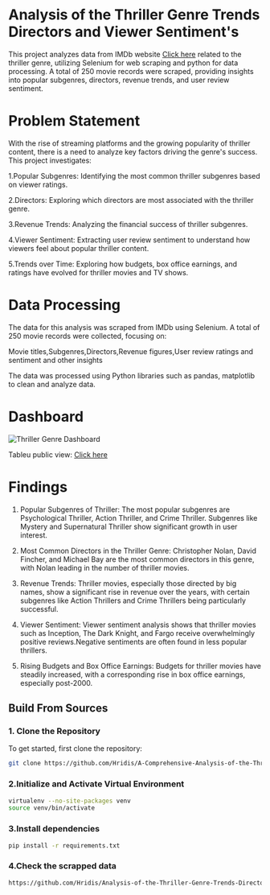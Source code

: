 # Analysis of the Thriller Genre Trends Directors and Viewer Sentiment's
This project analyzes data from IMDb website [Click here](https://www.imdb.com/search/title/?title_type=feature,tv_movie,tv_special,video,tv_series,tv_miniseries&interests=in0000186&sort=num_votes,desc) related to the thriller genre, utilizing Selenium for web scraping and python  for data processing. A total of 250 movie records were scraped, providing insights into popular subgenres, directors, revenue trends, and user review sentiment. 
# Problem Statement

With the rise of streaming platforms and the growing popularity of thriller content, there is a need to analyze key factors driving the genre's success. 
This project investigates:

1.Popular Subgenres: Identifying the most common thriller subgenres based on viewer ratings.

2.Directors: Exploring which directors are most associated with the thriller genre.

3.Revenue Trends: Analyzing the financial success of thriller subgenres.

4.Viewer Sentiment: Extracting user review sentiment to understand how viewers feel about popular thriller content.

5.Trends over Time: Exploring how budgets, box office earnings, and ratings have evolved for thriller movies and TV shows.


# Data Processing

The data for this analysis was scraped from IMDb using Selenium. A total of 250 movie records were collected, focusing on:

Movie titles,Subgenres,Directors,Revenue figures,User review ratings and sentiment and other insights

The data was processed using Python libraries such as pandas, matplotlib to clean and analyze data.

# Dashboard
![Thriller Genre Dashboard](https://github.com/Hridis/A-Comprehensive-Analysis-of-the-Thriller-Genre-Trends-Directors-and-Viewer-Sentiment-s/blob/master/Dashboard%201.png)

Tableu public view: [Click here](https://public.tableau.com/views/Book1_17565749848580/Dashboard1?:language=en-GB&publish=yes&:sid=&:redirect=auth&:display_count=n&:origin=viz_share_link)

# Findings
1. Popular Subgenres of Thriller: The most popular subgenres are Psychological Thriller, Action Thriller, and Crime Thriller.
Subgenres like Mystery and Supernatural Thriller show significant growth in user interest.

2. Most Common Directors in the Thriller Genre: Christopher Nolan, David Fincher, and Michael Bay are the most common directors in this genre, with Nolan leading in the number of thriller movies.

3. Revenue Trends: Thriller movies, especially those directed by big names, show a significant rise in revenue over the years, with certain subgenres like Action Thrillers and Crime Thrillers being particularly successful.

4. Viewer Sentiment: Viewer sentiment analysis shows that thriller movies such as Inception, The Dark Knight, and Fargo receive overwhelmingly positive reviews.Negative sentiments are often found in less popular thrillers.

5. Rising Budgets and Box Office Earnings: Budgets for thriller movies have steadily increased, with a corresponding rise in box office earnings, especially post-2000.

## Build From Sources

### 1. Clone the Repository

To get started, first clone the repository:

```bash
git clone https://github.com/Hridis/A-Comprehensive-Analysis-of-the-Thriller-Genre-Trends-Directors-and-Viewer-Sentiment-s
```
### 2.Initialize and Activate Virtual Environment
```bash
virtualenv --no-site-packages venv
source venv/bin/activate
```

### 3.Install dependencies
```bash
pip install -r requirements.txt
```
### 4.Check the scrapped data
```bash
https://github.com/Hridis/Analysis-of-the-Thriller-Genre-Trends-Directors-and-Viewer-Sentiment-s/blob/main/movie%20data.csv
```
